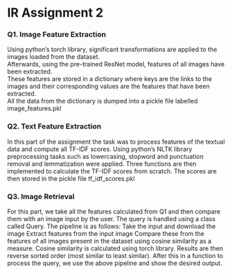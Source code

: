 # IR Assignment 2


### Q1. Image Feature Extraction
Using python’s torch library, significant transformations are applied to the images loaded from the dataset.  
Afterwards, using the pre-trained ResNet model, features of all images have been extracted.  
These features are stored in a dictionary where keys are the links to the images and their corresponding values are the features that have been extracted.  
All the data from the dictionary is dumped into a pickle file labelled image_features.pkl    


### Q2. Text Feature Extraction
In this part of the assignment the task was to process features of the textual data and compute all TF-IDF scores.  Using python’s NLTK library preprocessing tasks such as lowercasing, stopword and punctuation removal and lemmatization were applied.  Three functions are then implemented to calculate the TF-IDF scores from scratch.  The scores are then stored in the pickle file tf_idf_scores.pkl

### Q3. Image Retrieval
For this part, we take all the features calculated from Q1 and then compare them with an image input by the user.  The query is handled using a class called Query.  The pipeline is as follows:    Take the input and download the image    Extract features from the input image    Compare these from the features of all images present in the dataset using cosine similarity as a measure.  Cosine similarity is calculated using torch library.    Results are then reverse sorted order (most similar to least similar).  After this in a function to process the query, we use the above pipeline and show the desired output.

